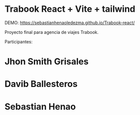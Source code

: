 # Trabook React + Vite + tailwind

DEMO: https://sebastianhenaoledezma.github.io/Trabook-react/

Proyecto final para agencia de viajes Trabook. 

Participantes:
# Jhon Smith Grisales 
# Davib Ballesteros
# Sebastian Henao


